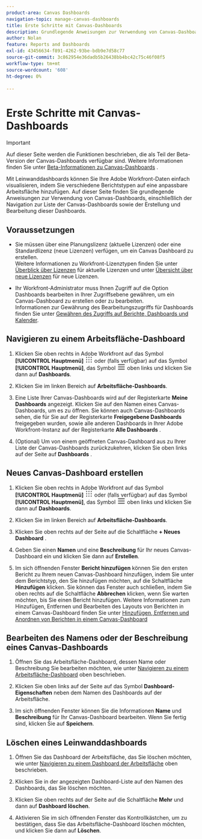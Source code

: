 ```yaml
---
product-area: Canvas Dashboards
navigation-topic: manage-canvas-dashboards
title: Erste Schritte mit Canvas-Dashboards
description: Grundlegende Anweisungen zur Verwendung von Canvas-Dashboards, einschließlich der Navigation zur Liste der Canvas-Dashboards sowie der Erstellung und Bearbeitung dieser Dashboards.
author: Nolan
feature: Reports and Dashboards
exl-id: 43456634-f891-4262-93be-bdb9e7d58c77
source-git-commit: 3c862954e36dadb5b26438bb4bc42c75c46f08f5
workflow-type: tm+mt
source-wordcount: '608'
ht-degree: 0%

---
```


# Erste Schritte mit Canvas-Dashboards

>[!IMPORTANT]
>
>Auf dieser Seite werden die Funktionen beschrieben, die als Teil der Beta-Version der Canvas-Dashboards verfügbar sind. Weitere Informationen finden Sie unter [Beta-Informationen zu Canvas-Dashboards](/help/quicksilver/product-announcements/betas/canvas-dashboards-beta/canvas-dashboards-beta-information.md) .

Mit Leinwanddashboards können Sie Ihre Adobe Workfront-Daten einfach visualisieren, indem Sie verschiedene Berichtstypen auf eine anpassbare Arbeitsfläche hinzufügen. Auf dieser Seite finden Sie grundlegende Anweisungen zur Verwendung von Canvas-Dashboards, einschließlich der Navigation zur Liste der Canvas-Dashboards sowie der Erstellung und Bearbeitung dieser Dashboards.

## Voraussetzungen

* Sie müssen über eine Planungslizenz (aktuelle Lizenzen) oder eine Standardlizenz (neue Lizenzen) verfügen, um ein Canvas Dashboard zu erstellen.\
  Weitere Informationen zu Workfront-Lizenztypen finden Sie unter [Überblick über Lizenzen](/help/quicksilver/administration-and-setup/add-users/access-levels-and-object-permissions/wf-licenses.md) für aktuelle Lizenzen und unter [Übersicht über neue Lizenzen](/help/quicksilver/administration-and-setup/add-users/how-access-levels-work/licenses-overview.md) für neue Lizenzen.

* Ihr Workfront-Administrator muss Ihnen Zugriff auf die Option Dashboards bearbeiten in Ihrer Zugriffsebene gewähren, um ein Canvas-Dashboard zu erstellen oder zu bearbeiten.\
  Informationen zur Gewährung des Bearbeitungszugriffs für Dashboards finden Sie unter [Gewähren des Zugriffs auf Berichte, Dashboards und Kalender](/help/quicksilver/administration-and-setup/add-users/configure-and-grant-access/grant-access-reports-dashboards-calendars.md).

## Navigieren zu einem Arbeitsfläche-Dashboard

1. Klicken Sie oben rechts in Adobe Workfront auf das Symbol **[!UICONTROL Hauptmenü]** ![Hauptmenü](/help/_includes/assets/main-menu-icon.png) oder (falls verfügbar) auf das Symbol **[!UICONTROL Hauptmenü]**, das Symbol ![Hauptmenü](/help/_includes/assets/main-menu-icon-left-nav.png) oben links und klicken Sie dann auf **Dashboards**.

1. Klicken Sie im linken Bereich auf **Arbeitsfläche-Dashboards**.

1. Eine Liste Ihrer Canvas-Dashboards wird auf der Registerkarte **Meine Dashboards** angezeigt. Klicken Sie auf den Namen eines Canvas-Dashboards, um es zu öffnen. Sie können auch Canvas-Dashboards sehen, die für Sie auf der Registerkarte **Freigegebene Dashboards** freigegeben wurden, sowie alle anderen Dashboards in Ihrer Adobe Workfront-Instanz auf der Registerkarte **Alle Dashboards** .

1. (Optional) Um von einem geöffneten Canvas-Dashboard aus zu Ihrer Liste der Canvas-Dashboards zurückzukehren, klicken Sie oben links auf der Seite auf **Dashboards** .

## Neues Canvas-Dashboard erstellen

1. Klicken Sie oben rechts in Adobe Workfront auf das Symbol **[!UICONTROL Hauptmenü]** ![Hauptmenü](/help/_includes/assets/main-menu-icon.png) oder (falls verfügbar) auf das Symbol **[!UICONTROL Hauptmenü]**, das Symbol ![Hauptmenü](/help/_includes/assets/main-menu-icon-left-nav.png) oben links und klicken Sie dann auf **Dashboards**.

1. Klicken Sie im linken Bereich auf **Arbeitsfläche-Dashboards**.

1. Klicken Sie oben rechts auf der Seite auf die Schaltfläche **+ Neues Dashboard** .

1. Geben Sie einen **Namen** und eine **Beschreibung** für Ihr neues Canvas-Dashboard ein und klicken Sie dann auf **Erstellen**.

1. Im sich öffnenden Fenster **Bericht hinzufügen** können Sie den ersten Bericht zu Ihrem neuen Canvas-Dashboard hinzufügen, indem Sie unter dem Berichtstyp, den Sie hinzufügen möchten, auf die Schaltfläche **Hinzufügen** klicken. Sie können das Fenster auch schließen, indem Sie oben rechts auf die Schaltfläche **Abbrechen** klicken, wenn Sie warten möchten, bis Sie einen Bericht hinzufügen. Weitere Informationen zum Hinzufügen, Entfernen und Bearbeiten des Layouts von Berichten in einem Canvas-Dashboard finden Sie unter [Hinzufügen, Entfernen und Anordnen von Berichten in einem Canvas-Dashboard](/help/quicksilver/reports-and-dashboards/canvas-dashboards/manage-canvas-dashboards/add-remove-arrange-reports.md)

## Bearbeiten des Namens oder der Beschreibung eines Canvas-Dashboards

1. Öffnen Sie das Arbeitsfläche-Dashboard, dessen Name oder Beschreibung Sie bearbeiten möchten, wie unter [Navigieren zu einem Arbeitsfläche-Dashboard](#navigate-to-a-canvas-dashboard) oben beschrieben.

1. Klicken Sie oben links auf der Seite auf das Symbol **Dashboard-Eigenschaften** neben dem Namen des Dashboards auf der Arbeitsfläche.

1. Im sich öffnenden Fenster können Sie die Informationen **Name** und **Beschreibung** für Ihr Canvas-Dashboard bearbeiten. Wenn Sie fertig sind, klicken Sie auf **Speichern**.

## Löschen eines Leinwanddashboards

1. Öffnen Sie das Dashboard der Arbeitsfläche, das Sie löschen möchten, wie unter [Navigieren zu einem Dashboard der Arbeitsfläche](#navigate-to-a-canvas-dashboard) oben beschrieben.

1. Klicken Sie in der angezeigten Dashboard-Liste auf den Namen des Dashboards, das Sie löschen möchten.

1. Klicken Sie oben rechts auf der Seite auf die Schaltfläche **Mehr** und dann auf **Dashboard löschen**.

1. Aktivieren Sie im sich öffnenden Fenster das Kontrollkästchen, um zu bestätigen, dass Sie das Arbeitsfläche-Dashboard löschen möchten, und klicken Sie dann auf **Löschen**.
